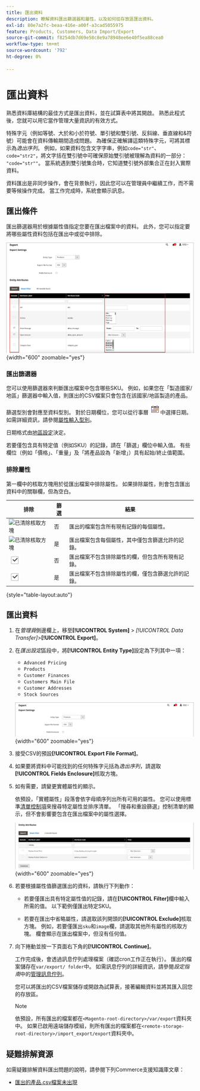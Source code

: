 ```yaml
---
title: 匯出資料
description: 瞭解資料匯出篩選器和屬性，以及如何從存放區匯出資料。
exl-id: 80e7a2fc-beaa-416e-a00f-a3cad5055975
feature: Products, Customers, Data Import/Export
source-git-commit: f8254db7d69e58c8e9a78948ee6e40f5ea88cea0
workflow-type: tm+mt
source-wordcount: '792'
ht-degree: 0%

---
```


# 匯出資料

熟悉資料庫結構的最佳方式是匯出資料，並在試算表中將其開啟。 熟悉此程式後，您就可以用它當作管理大量資訊的有效方式。

特殊字元（例如等號、大於和小於符號、單引號和雙引號、反斜線、垂直線和&amp;符號）可能會在資料傳輸期間造成問題。 為確保正確解譯這類特殊字元，可將其標示為&#x200B;_逸出序列_。 例如，如果資料包含文字字串，例如`code="str"`、`code="str2"`，將文字括在雙引號中可確保原始雙引號被理解為資料的一部分： `"code="str""`。 當系統遇到雙引號集合時，它知道雙引號外部集合正在封入實際資料。

資料匯出是非同步操作，會在背景執行，因此您可以在管理員中繼續工作，而不需要等候操作完成。 當工作完成時，系統會顯示訊息。

## 匯出條件

匯出篩選器用於根據屬性值指定您要在匯出檔案中的資料。 此外，您可以指定要將哪些屬性資料包括在匯出中或從中排除。

![資料匯出條件](./assets/data-export-entity-attributes-exclude.png){width="600" zoomable="yes"}

### 匯出篩選器

您可以使用篩選器來判斷匯出檔案中包含哪些SKU。 例如，如果您在「製造國家/地區」篩選器中輸入值，則匯出的CSV檔案只會包含在該國家/地區製造的產品。

篩選型別會對應至資料型別。 對於日期欄位，您可以從行事曆![行事曆圖示](../assets/icon-calendar.png)中選擇日期。 如需詳細資訊，請參閱[屬性輸入型別](../catalog/attributes-input-types.md)。

日期格式由[地區設定](../getting-started/store-details.md#locale-options)決定。

若要僅包含具有特定值（例如SKU）的記錄，請在「篩選」欄位中輸入值。 有些欄位（例如「價格」、「重量」及「將產品設為「新增」）具有起始/終止值範圍。

### 排除屬性

第一欄中的核取方塊用於從匯出檔案中排除屬性。 如果排除屬性，則會包含匯出資料中的關聯欄，但為空白。

| 排除 | 篩選 | 結果 |
|--- |--- |--- |
| ![已清除核取方塊](../assets/checkbox-clear.png) | 否 | 匯出的檔案包含所有現有記錄的每個屬性。 |
| ![已清除核取方塊](../assets/checkbox-clear.png) | 是 | 匯出檔案包含每個屬性，其中僅包含篩選允許的記錄。 |
| ![已選取核取方塊](../assets/checkbox-selected.png) | 否 | 匯出檔案不包含排除屬性的欄，但包含所有現有記錄。 |
| ![已選取核取方塊](../assets/checkbox-selected.png) | 是 | 匯出檔案不包含排除屬性的欄，僅包含篩選允許的記錄。 |

{style="table-layout:auto"}

## 匯出資料

1. 在&#x200B;_管理員_&#x200B;側邊欄上，移至&#x200B;**[!UICONTROL System]** > _[!UICONTROL Data Transfer]_>**[!UICONTROL Export]**。

1. 在&#x200B;_匯出設定_&#x200B;區段中，將&#x200B;**[!UICONTROL Entity Type]**&#x200B;設定為下列其中一項：

   - `Advanced Pricing`
   - `Products`
   - `Customer Finances`
   - `Customers Main File`
   - `Customer Addresses`
   - `Stock Sources`

   ![資料匯出設定](./assets/data-export-settings.png){width="600" zoomable="yes"}

1. 接受CSV的預設&#x200B;**[!UICONTROL Export File Format]**。

1. 如果要將資料中可能找到的任何特殊字元括為&#x200B;_逸出序列_，請選取&#x200B;**[!UICONTROL Fields Enclosure]**&#x200B;核取方塊。

1. 如有需要，請變更實體屬性的顯示。

   依預設，「實體屬性」段落會依字母順序列出所有可用的屬性。 您可以使用標準[清單控制項](../getting-started/admin-grid-controls.md)來搜尋特定屬性並排序清單。 「搜尋和重設篩選」控制清單的顯示，但不會影響要包含在匯出檔案中的屬性選擇。

   ![資料匯出篩選的實體屬性](./assets/data-export-filter-entity-attributes.png){width="600" zoomable="yes"}

1. 若要根據屬性值篩選匯出的資料，請執行下列動作：

   - 若要僅匯出具有特定屬性值的記錄，請在&#x200B;**[!UICONTROL Filter]**&#x200B;欄中輸入所需的值。 以下範例僅匯出特定SKU。

   - 若要在匯出中省略屬性，請選取該列開頭的&#x200B;**[!UICONTROL Exclude]**&#x200B;核取方塊。 例如，若要僅匯出`sku`和`image`欄，請選取其他所有屬性的核取方塊。 欄會顯示在匯出檔案中，但沒有任何值。

1. 向下捲動並按一下頁面右下角的&#x200B;**[!UICONTROL Continue]**。

   工作完成後，會透過訊息佇列處理檔案（確認cron工作正在執行）。 匯出的檔案儲存在`var/export/ folder`中。 如需訊息佇列的詳細資訊，請參閱&#x200B;_設定指南_&#x200B;中的[管理訊息佇列](https://experienceleague.adobe.com/docs/commerce-operations/configuration-guide/message-queues/manage-message-queues.html)。

   您可以將匯出的CSV檔案儲存或開啟為試算表，接著編輯資料並將其匯入回您的存放區。

   >[!NOTE]
   >
   >依預設，所有匯出的檔案都在`<Magento-root-directory>/var/export`資料夾中。 如果已啟用遠端儲存模組，則所有匯出的檔案都在`<remote-storage-root-directory>/import_export/export`資料夾中。

## 疑難排解資源

如需疑難排解資料匯出問題的說明，請參閱下列Commerce支援知識庫文章：

- [匯出的產品.csv檔案未出現](https://experienceleague.adobe.com/docs/commerce-knowledge-base/kb/troubleshooting/miscellaneous/exported-products-.csv-file-does-not-appear.html)
